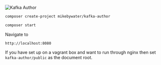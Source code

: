 ![Kafka Author](http://i1021.photobucket.com/albums/af333/fistsmalloy/kafka-author_zps2zevetqu.png)
```bash
composer create-project mikebywater/kafka-author

composer start
```
Navigate to

`http://localhost:8080`

If you have set up on a vagrant box and want to run through nginx then set `kafka-author/public` as the document root.
